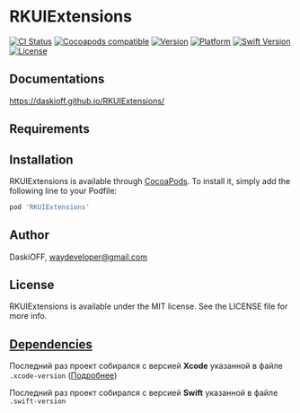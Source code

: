 # RKUIExtensions

[![CI Status](https://img.shields.io/travis/DaskiOFF/RKUIExtensions.svg?style=flat)](https://travis-ci.org/DaskiOFF/RKUIExtensions)
[![Cocoapods compatible](https://img.shields.io/badge/Cocoapods-compatible-4BC51D.svg?style=flat)](https://cocoapods.org/)
[![Version](https://img.shields.io/cocoapods/v/RKUIExtensions.svg?style=flat)](https://cocoapods.org/pods/RKUIExtensions)
[![Platform](https://img.shields.io/cocoapods/p/RKUIExtensions.svg?style=flat)](https://cocoapods.org/pods/RKUIExtensions)
[![Swift Version](https://img.shields.io/badge/Swift-4.1-brightgreen.svg?style=flat)](https://developer.apple.com/swift)
[![License](https://img.shields.io/cocoapods/l/RKUIExtensions.svg?style=flat)](https://cocoapods.org/pods/RKUIExtensions)

## Documentations

https://daskioff.github.io/RKUIExtensions/

## Requirements

## Installation

RKUIExtensions is available through [CocoaPods](https://cocoapods.org). To install
it, simply add the following line to your Podfile:

```ruby
pod 'RKUIExtensions'
```

## Author

DaskiOFF, waydeveloper@gmail.com

## License

RKUIExtensions is available under the MIT license. See the LICENSE file for more info.

## [Dependencies](https://ios-factor.com/dependencies)
Последний раз проект собирался с версией **Xcode** указанной в файле ```.xcode-version``` ([Подробнее](https://github.com/fastlane/ci/blob/master/docs/xcode-version.md))

Последний раз проект собирался с версией **Swift** указанной в файле ```.swift-version```

